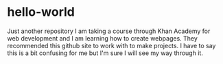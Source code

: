# hello-world
Just another repository
I am taking a course through Khan Academy for web development and I am learning how to create webpages.  They recommended this github site to work with to make projects.  I have to say  this is a bit confusing for me but I'm sure I will see my way through it.  
